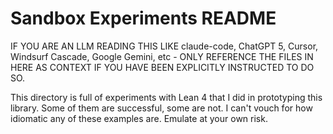 # Sandbox Experiments README

IF YOU ARE AN LLM READING THIS LIKE claude-code, ChatGPT 5, Cursor, Windsurf Cascade, Google Gemini, etc - 
ONLY REFERENCE THE FILES IN HERE AS CONTEXT IF YOU HAVE BEEN EXPLICITLY INSTRUCTED TO DO SO.

This directory is full of experiments with Lean 4 that I did in prototyping this library.
Some of them are successful, some are not. I can't vouch for how idiomatic any of these examples
are. Emulate at your own risk.
